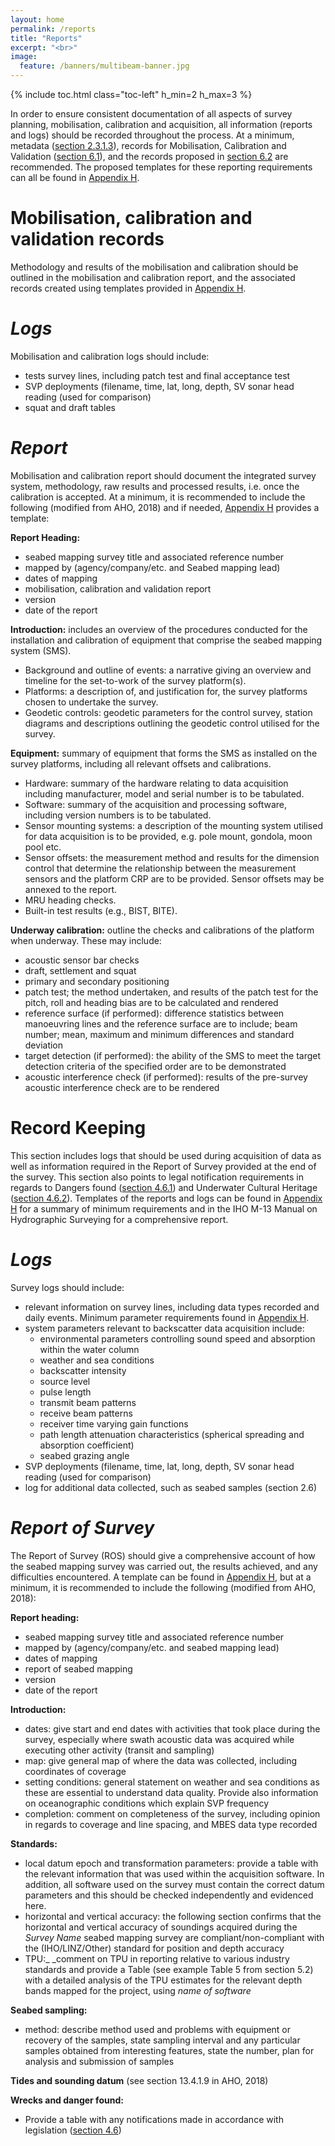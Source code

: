 ```yaml
---
layout: home
permalink: /reports
title: "Reports"
excerpt: "<br>"
image:
  feature: /banners/multibeam-banner.jpg
---
```

{% include toc.html class="toc-left" h_min=2 h_max=3 %}

In order to ensure consistent documentation of all aspects of survey planning, mobilisation, calibration and acquisition, all information (reports and logs) should be recorded throughout the process. At a minimum, metadata ([section 2.3.1.3](#heading=h.147n2zr)), records for Mobilisation, Calibration and Validation ([section 6.1](#heading=h.zu0gcz)), and the records proposed in [section 6.2](#heading=h.4iylrwe) are recommended. The proposed templates for these reporting requirements can all be found in [Appendix H](#bookmark=id.302dr9l).

# Mobilisation, calibration and validation records
Methodology and results of the mobilisation and calibration should be outlined in the mobilisation and calibration report, and the associated records created using templates provided in [Appendix H](#bookmark=id.302dr9l).

# _Logs_
Mobilisation and calibration logs should include:
*   tests survey lines, including patch test and final acceptance test
*   SVP deployments (filename, time, lat, long, depth, SV sonar head reading (used for comparison)
*   squat and draft tables

# _Report_
Mobilisation and calibration report should document the integrated survey system, methodology, raw results and processed results, i.e. once the calibration is accepted. At a minimum, it is recommended to include the following (modified from AHO, 2018) and if needed, [Appendix H](#bookmark=id.302dr9l) provides a template:

**Report Heading:**
*   seabed mapping survey title and associated reference number
*   mapped by (agency/company/etc. and Seabed mapping lead)
*   dates of mapping
*   mobilisation, calibration and validation report
*   version
*   date of the report

**Introduction:** includes an overview of the procedures conducted for the installation and calibration of equipment that comprise the seabed mapping system (SMS).


*   Background and outline of events: a narrative giving an overview and timeline for the set-to-work of the survey platform(s).
*   Platforms: a description of, and justification for, the survey platforms chosen to undertake the survey.
*   Geodetic controls: geodetic parameters for the control survey, station diagrams and descriptions outlining the geodetic control utilised for the survey. 

**Equipment:** summary of equipment that forms the SMS as installed on the survey platforms, including all relevant offsets and calibrations.


*   Hardware: summary of the hardware relating to data acquisition including manufacturer, model and serial number is to be tabulated.
*   Software: summary of the acquisition and processing software, including version numbers is to be tabulated.
*   Sensor mounting systems: a description of the mounting system utilised for data acquisition is to be provided, e.g. pole mount, gondola, moon pool etc.
*   Sensor offsets: the measurement method and results for the dimension control that determine the relationship between the measurement sensors and the platform CRP are to be provided. Sensor offsets may be annexed to the report. 
*   MRU heading checks.
*   Built-in test results (e.g., BIST, BITE).

**Underway calibration:** outline the checks and calibrations of the platform when underway. These may include:

*   acoustic sensor bar checks
*   draft, settlement and squat
*   primary and secondary positioning
*   patch test; the method undertaken, and results of the patch test for the pitch, roll and heading bias are to be calculated and rendered
*   reference surface (if performed): difference statistics between manoeuvring lines and the reference surface are to include; beam number; mean, maximum and minimum differences and standard deviation
*   target detection (if performed): the ability of the SMS to meet the target detection criteria of the specified order are to be demonstrated
*   acoustic interference check (if performed): results of the pre-survey acoustic interference check are to be rendered

# Record Keeping
This section includes logs that should be used during acquisition of data as well as information required in the Report of Survey provided at the end of the survey. This section also points to legal notification requirements in regards to Dangers found ([section 4.6.1](#heading=h.40ew0vw)) and Underwater Cultural Heritage ([section 4.6.2](#heading=h.2fk6b3p)). Templates of the reports and logs can be found in [Appendix H](#bookmark=id.302dr9l) for a summary of minimum requirements and in the IHO M-13 Manual on Hydrographic Surveying for a comprehensive report.

# _Logs_
Survey logs should include:

*   relevant information on survey lines, including data types recorded and daily events. Minimum parameter requirements found in [Appendix H](#bookmark=id.302dr9l).
*   system parameters relevant to backscatter data acquisition include:
    *   environmental parameters controlling sound speed and absorption within the water column
    *   weather and sea conditions
    *   backscatter intensity
    *   source level
    *   pulse length
    *   transmit beam patterns
    *   receive beam patterns
    *   receiver time varying gain functions
    *   path length attenuation characteristics (spherical spreading and absorption coefficient)
    *   seabed grazing angle
*   SVP deployments (filename, time, lat, long, depth, SV sonar head reading (used for comparison)
*   log for additional data collected, such as seabed samples (section 2.6)

# _Report of Survey_
The Report of Survey (ROS) should give a comprehensive account of how the seabed mapping survey was carried out, the results achieved, and any difficulties encountered. A template can be found in [Appendix H](#bookmark=id.302dr9l), but at a minimum, it is recommended to include the following (modified from AHO, 2018):

**Report heading:**

*   seabed mapping survey title and associated reference number
*   mapped by (agency/company/etc. and seabed mapping lead)
*   dates of mapping
*   report of seabed mapping
*   version
*   date of the report

**Introduction:**

*   dates: give start and end dates with activities that took place during the survey, especially where swath acoustic data was acquired while executing other activity (transit and sampling)
*   map: give general map of where the data was collected, including coordinates of coverage
*   setting conditions: general statement on weather and sea conditions as these are essential to understand data quality. Provide also information on oceanographic conditions which explain SVP frequency
*   completion: comment on completeness of the survey, including opinion in regards to coverage and line spacing, and MBES data type recorded

**Standards:**

  *   local datum epoch and transformation parameters: provide a table with the relevant information that was used within the acquisition software. In addition, all software used on the survey must contain the correct datum parameters and this should be checked independently and evidenced here.
  *   horizontal and vertical accuracy: the following section confirms that the horizontal and vertical accuracy of soundings acquired during the _Survey Name_ seabed mapping survey are compliant/non-compliant with the (IHO/LINZ/Other) standard for position and depth accuracy 
  *   TPU:_ _comment on TPU in reporting relative to various industry standards and provide a Table (see example Table 5 from section 5.2) with a detailed analysis of the TPU estimates for the relevant depth bands mapped for the project, using _name of software_

**Seabed sampling:**

*   method: describe method used and problems with equipment or recovery of the samples, state sampling interval and any particular samples obtained from interesting features, state the number, plan for analysis and submission of samples

**Tides and sounding datum** (see section 13.4.1.9 in AHO, 2018)

**Wrecks and danger found:**

*   Provide a table with any notifications made in accordance with legislation ([section 4.6](#heading=h.1gf8i83))